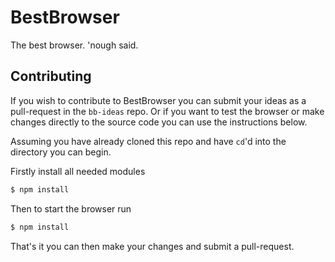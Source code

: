 # BestBrowser
The best browser. 'nough said.

## Contributing
If you wish to contribute to BestBrowser you can submit your ideas as a pull-request in the `bb-ideas` repo. Or if you want to test the browser or make changes directly to the source code you can use the instructions below.

Assuming you have already cloned this repo and have `cd`'d into the directory you can begin.

Firstly install all needed modules
```bash
$ npm install
```

Then to start the browser run
```bash
$ npm install
```

That's it you can then make your changes and submit a pull-request.